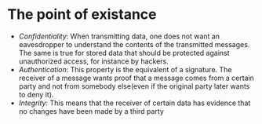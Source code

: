 # The point of existance
- *Confidentiality*: When transmitting data, one does not want an eavesdropper to understand the contents of the transmitted messages. The same is true for stored data that should be protected against unauthorized access, for instance by hackers.
- *Authentication*: This property is the equivalent of a signature. The receiver of a message wants proof that a message comes from a certain party and not from somebody else(even if the original party later wants to deny it).
- *Integrity*: This means that the receiver of certain data has evidence that no changes have been made by a third party 